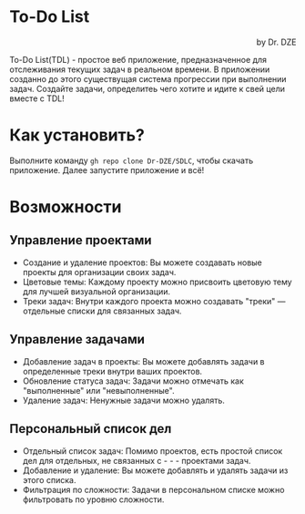 # To-Do List 

<p align="right">by Dr. DZE</p>

To-Do List(TDL) - простое веб приложение, предназначенное для отслеживания текущих задач в реальном времени. В приложении созданно до этого существущая система прогрессии при выполнении задач.
Создайте задачи, определитеь чего хотите и идите к свей цели вместе с TDL! 

# Как установить? 
Выполните команду `gh repo clone Dr-DZE/SDLC`, чтобы скачать приложение. 
Далее запустите приложение и всё!

# Возможности
##    Управление проектами
- Создание и удаление проектов: Вы можете создавать новые проекты для организации своих задач.
- Цветовые темы: Каждому проекту можно присвоить цветовую тему для лучшей визуальной организации.
- Треки задач: Внутри каждого проекта можно создавать "треки" — отдельные списки для связанных задач.
##    Управление задачами
- Добавление задач в проекты: Вы можете добавлять задачи в определенные треки внутри ваших проектов.
- Обновление статуса задач: Задачи можно отмечать как "выполненные" или "невыполненные".
- Удаление задач: Ненужные задачи можно удалять.
##    Персональный список дел
- Отдельный список задач: Помимо проектов, есть простой список дел для отдельных, не связанных с - - - проектами задач.
- Добавление и удаление: Вы можете добавлять и удалять задачи из этого списка.
- Фильтрация по сложности: Задачи в персональном списке можно фильтровать по уровню сложности.